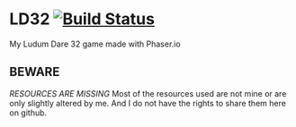 # LD32 [![Build Status][travis-image]][travis-url]

My Ludum Dare 32 game made with Phaser.io

## BEWARE ##
_RESOURCES ARE MISSING_
Most of the resources used are not mine or are only slightly altered by me. And I do not have the rights to share them here on github.

[travis-url]: https://travis-ci.org/ShaPOC/ld32
[travis-image]: https://travis-ci.org/ShaPOC/ld32.svg?branch=master
